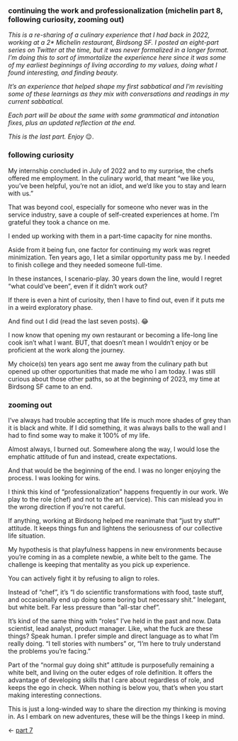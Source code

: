 ### continuing the work and professionalization (michelin part 8, following curiosity, zooming out)

_This is a re-sharing of a culinary experience that I had back in 2022, working at a 2* Michelin restaurant, Birdsong SF. I posted an eight-part series on Twitter at the time, but it was never formalized in a longer format. I’m doing this to sort of immortalize the experience here since it was some of my earliest beginnings of living according to my values, doing what I found interesting, and finding beauty._

_It’s an experience that helped shape my first sabbatical and I’m revisiting some of these learnings as they mix with conversations and readings in my current sabbatical._

_Each part will be about the same with some grammatical and intonation fixes, plus an updated reflection at the end._

_This is the last part. Enjoy_ 😌.
### following curiosity

My internship concluded in July of 2022 and to my surprise, the chefs offered me employment. In the culinary world, that meant “we like you, you’ve been helpful, you’re not an idiot, and we’d like you to stay and learn with us.”

That was beyond cool, especially for someone who never was in the service industry, save a couple of self-created experiences at home. I’m grateful they took a chance on me.

I ended up working with them in a part-time capacity for nine months.

Aside from it being fun, one factor for continuing my work was regret minimization. Ten years ago, I let a similar opportunity pass me by. I needed to finish college and they needed someone full-time.

In these instances, I scenario-play. 30 years down the line, would I regret “what could’ve been”, even if it didn’t work out?

If there is even a hint of curiosity, then I have to find out, even if it puts me in a weird exploratory phase.

And find out I did (read the last seven posts). 😂

I now know that opening my own restaurant or becoming a life-long line cook isn’t what I want. BUT, that doesn’t mean I wouldn’t enjoy or be proficient at the work along the journey.

My choice(s) ten years ago sent me away from the culinary path but opened up other opportunities that made me who I am today. I was still curious about those other paths, so at the beginning of 2023, my time at Birdsong SF came to an end.
### zooming out

I’ve always had trouble accepting that life is much more shades of grey than it is black and white. If I did something, it was always balls to the wall and I had to find some way to make it 100% of my life.

Almost always, I burned out. Somewhere along the way, I would lose the emphatic attitude of fun and instead, create expectations.

And that would be the beginning of the end. I was no longer enjoying the process. I was looking for wins.

I think this kind of “professionalization” happens frequently in our work. We play to the role (chef) and not to the art (service). This can mislead you in the wrong direction if you’re not careful.

If anything, working at Birdsong helped me reanimate that “just try stuff” attitude. It keeps things fun and lightens the seriousness of our collective life situation.

My hypothesis is that playfulness happens in new environments because you’re coming in as a complete newbie, a white belt to the game. The challenge is keeping that mentality as you pick up experience.

You can actively fight it by refusing to align to roles.

Instead of “chef”, it’s “I do scientific transformations with food, taste stuff, and occasionally end up doing some boring but necessary shit.” Inelegant, but white belt. Far less pressure than “all-star chef”.

It’s kind of the same thing with “roles” I’ve held in the past and now. Data scientist, lead analyst, product manager. Like, what the fuck are these things? Speak human. I prefer simple and direct language as to what I’m really doing. “I tell stories with numbers” or, “I’m here to truly understand the problems you’re facing.”

Part of the “normal guy doing shit” attitude is purposefully remaining a white belt, and living on the outer edges of role definition. It offers the advantage of developing skills that I care about regardless of role, and keeps the ego in check. When nothing is below you, that’s when you start making interesting connections.

This is just a long-winded way to share the direction my thinking is moving in. As I embark on new adventures, these will be the things I keep in mind.

← [part 7](https://www.frank-chen.com/posts/the-magic-of-the-experience)